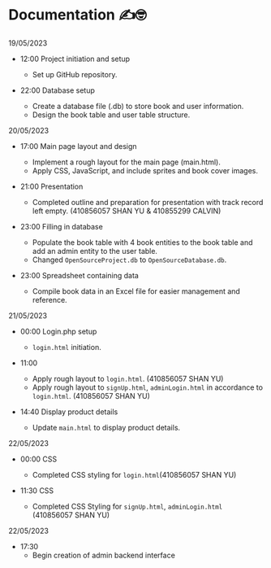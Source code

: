 # Documentation ✍️🤓

19/05/2023
- 12:00 Project initiation and setup
    - Set up GitHub repository.

- 22:00 Database setup
    - Create a database file (.db) to store book and user information.
    - Design the book table and user table structure.


20/05/2023
- 17:00 Main page layout and design
    - Implement a rough layout for the main page (main.html).
    - Apply CSS, JavaScript, and include sprites and book cover images.

- 21:00 Presentation
    - Completed outline and preparation for presentation with track record left empty. (410856057 SHAN YU & 410855299 CALVIN)

- 23:00 Filling in database
    - Populate the book table with 4 book entities to the book table and add an admin entity to the user table.
    - Changed `OpenSourceProject.db` to `OpenSourceDatabase.db`.

- 23:00 Spreadsheet containing data
    - Compile book data in an Excel file for easier management and reference.

21/05/2023
- 00:00 Login.php setup
    - `login.html` initiation.

- 11:00 
    - Apply rough layout to `login.html`. (410856057 SHAN YU)
    - Apply rough layout to `signUp.html`, `adminLogin.html` in accordance to `login.html`. (410856057 SHAN YU)

- 14:40 Display product details
    - Update `main.html` to display product details.

22/05/2023
-  00:00 CSS
    - Completed CSS styling for `login.html`(410856057 SHAN YU)

- 11:30 CSS
    - Completed CSS Styling for `signUp.html`, `adminLogin.html` (410856057 SHAN YU)

22/05/2023
- 17:30
    - Begin creation of admin backend interface